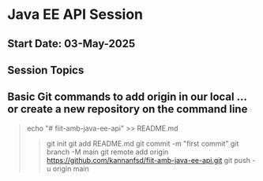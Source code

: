 # Java EE API Session 
## Start Date: 03-May-2025

Session Topics
---
Basic Git commands to add origin in our local …or create a new repository on the command line
---
> echo "# fiit-amb-java-ee-api" >> README.md
>> git init
>> git add README.md
>> git commit -m "first commit"
>> git branch -M main
>> git remote add origin https://github.com/kannanfsd/fiit-amb-java-ee-api.git
>> git push -u origin main
